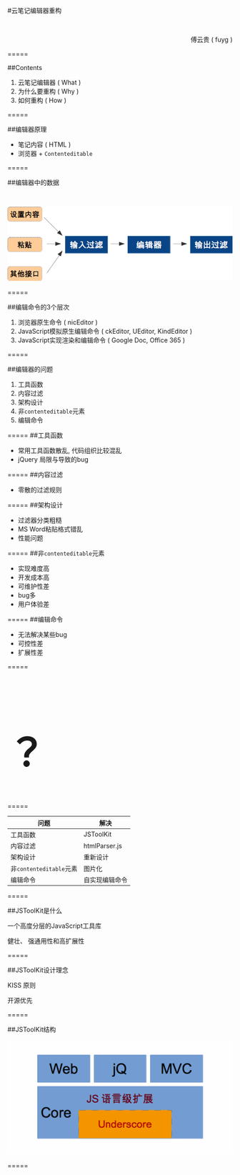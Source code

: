 
#云笔记编辑器重构

<p>&nbsp;</p>
<p style="text-align: right;">傅云贵 ( fuyg ) </p>

<!--
    大家好， 我是云笔记组的傅云贵， 今天想跟大家分享一下有道云笔记编辑器重构方面的技术.
    在 2013 年6月份左右, 云笔记编辑器遇到一些问题无法解决, 于是我们打算重新设计编辑器以解决相关问题.
-->




=====

##Contents

1. 云笔记编辑器 ( What )
1. 为什么要重构 ( Why )
1. 如何重构 ( How )

<!--

-->

=====

##编辑器原理

* 笔记内容 ( HTML )
* 浏览器 + `Contenteditable`

=====

##编辑器中的数据

<p>&nbsp;</p>

![editor data flow](./editor-refactor-images/editor-data-flow.png)


=====

##编辑命令的3个层次

1. 浏览器原生命令 ( nicEditor )
1. JavaScript模拟原生编辑命令 ( ckEditor, UEditor, KindEditor )
1. JavaScript实现渲染和编辑命令 ( Google Doc, Office 365 )

=====

##编辑器的问题

1. 工具函数
1. 内容过滤
1. 架构设计
1. 非`contenteditable`元素
1. 编辑命令

=====
##工具函数

* 常用工具函数散乱, 代码组织比较混乱
* jQuery 局限与导致的bug

<!--

1. 常用工具函数散乱, 代码组织比较混乱
1. 编辑器中使用jQuery操作DOM会带来bug
1. jQuery 局限性

-->

=====
##内容过滤

* 零散的过滤规则

<!--

1. 零散的过滤规则, 但无法系统过滤内容
    * 尤其是不能系统过滤粘贴的内容及其格式, 不合理的内容影响笔记的编辑以及编辑器的处理

-->

=====
##架构设计

* 过滤器分类粗糙
* MS Word粘贴格式错乱
* 性能问题

<!--
* 过滤器分类粗糙, 只有get/set filter, 不能更细致的管理
* MS Word粘贴存在格式错乱问题
* 性能问题
    * 获取内容相关信息时, 每个filter各自提取, 有些信息是重合的, 影响性能
    * paste时, 使用set filter 对整个文档处理, 效率低下
-->

=====
##非`contenteditable`元素

* 实现难度高
* 开发成本高
* 可维护性差
* bug多
* 用户体验差

<!--
1. 非contenteditable元素在编辑器中的实现难度高, 开发成本高, 可维护性差
1. 多个非contenteditable元素直接放到编辑器中, 开发难度呈指数趋势上升
1. 非contenteditable元素直接放到编辑器中, 也会导致contenteditable区域处理逻辑复杂度上升
1. 非contenteditable元素在编辑器中容易引起bug
    * 复制粘贴不理想, 不能复制粘贴或者粘贴时丢失内容
    * ios上, 交互非contenteditable元素时, 整个编辑器变成不可编辑器状态, contenteditable与非contenteditable区域多次切换会导致contenteditable区域不能编辑
1. 非contenteditable元素在编辑器中直接编辑, 用户体验不是很好, 也没办法将用户体验做好
1. 非contenteditable元素直接放在编辑器中导致编辑器整体复杂度上升, 更容易引起崩溃
-->
=====
##编辑命令

* 无法解决某些bug
* 可控性差
* 扩展性差

<!--
1. 使用浏览器原生编辑命令, 无法比较彻底解决现有bug, 比如undo/redo
    * 在js层面看来, 浏览器的原生编辑命令是个黑盒, 无法控制
1. 浏览器的原生编辑命令在处理富文本时, 会产生我们不想要的tag或者属性
1. 如果能够js实现编辑命令而不依赖原生命令, 能提高编辑器的扩展性
-->



=====

<h1 style="font-size: 600%;">？</h1>


=====

<table class="bordered">
    <thead>
        <tr>
            <th>问题</th>
            <th>解决</th>
        </tr>
    </thead>
    <tbody>
        <tr>
            <td>工具函数</td>
            <td>JSToolKit</td>
        </tr>
        <tr>
            <td>内容过滤</td>
            <td>htmlParser.js</td>
        </tr>
        <tr>
            <td>架构设计</td>
            <td>重新设计</td>
        </tr>
        <tr>
            <td>非<code>contenteditable</code>元素</td>
            <td>图片化</td>
        </tr>
        <tr>
            <td>编辑命令</td>
            <td>自实现编辑命令</td>
        </tr>
    </tbody>
</table>

=====

##JSToolKit是什么

一个高度分层的JavaScript工具库

健壮、 强通用性和高扩展性


=====

##JSToolKit设计理念

KISS 原则

开源优先

=====

##JSToolKit结构

![JSToolKit 结构图](./editor-refactor-images/jstoolkit-st.png)

=====


